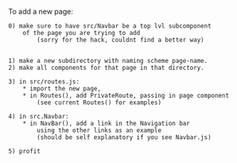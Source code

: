 To add a new page:

    0) make sure to have src/Navbar be a top lvl subcomponent
        of the page you are trying to add
            (sorry for the hack, couldnt find a better way)
    

    1) make a new subdirectory with naming scheme page-name.
    2) make all components for that page in that directory.

    3) in src/routes.js:
        * import the new page,
        * in Routes(), add PrivateRoute, passing in page component
            (see current Routes() for examples)

    4) in src.Navbar:
        * in NavBar(), add a link in the Navigation bar 
            using the other links as an example
            (should be self explanatory if you see Navbar.js)
    
    5) profit
    
